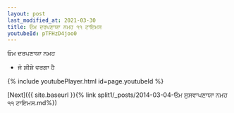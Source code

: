 ```yaml
---
layout: post
last_modified_at: 2021-03-30
title: ਓਮ ਦਰਪਣਾਯਾ ਨਮਹ ੧੧ ਟਾਇਮਸ
youtubeId: pTFHzD4joo0
---
```

 
 
 ਓਮ ਦਰਪਣਾਯਾ ਨਮਹ  
 
 -  ਜੋ ਸ਼ੀਸ਼ੇ ਵਰਗਾ ਹੈ 
 
  
 
  
 
 
 
 
 
 


{% include youtubePlayer.html id=page.youtubeId %}
 
[Next]({{ site.baseurl }}{% link  split1/_posts/2014-03-04-ਓਮ ਸੁਸਵਾਪਣਾਯਾ ਨਮਹ ੧੧ ਟਾਇਮਸ.md%})
 
